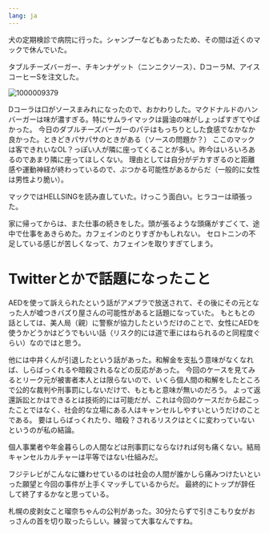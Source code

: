 ```yaml
---
lang: ja
---
```


犬の定期検診で病院に行った。シャンプーなどもあったため、その間は近くのマックで休んでいた。

タブルチーズバーガー、チキンナゲット（ニンニクソース）、DコーラM、アイスコーヒーSを注文した。

![1000009379](https://github.com/user-attachments/assets/85325040-d3fb-4db5-aea2-a52791e2b4f0)

Dコーラは口がソースまみれになったので、おかわりした。マクドナルドのハンバーガーは味が濃すぎる。特にサムライマックは醤油の味がしょっぱすぎてやばかった。
今日のダブルチーズバーガーのパテはもっちりとした食感でなかなか良かった。ときどきパサパサのときがある（ソースの問題か？）
ここのマックは客できれいなOL？っぽい人が隣に座ってくることが多い。昨今はいろいろあるのであまり隣に座ってほしくない。
理由としては自分がデカすぎるのと距離感や運動神経が終わっているので、ぶつかる可能性があるからだ（一般的に女性は男性より脆い）。

マックではHELLSINGを読み直していた。けっこう面白い。ヒラコーは頑張った。

家に帰ってからは、また仕事の続きをした。頭が張るような頭痛がすごくて、途中で仕事をあきらめた。カフェインのとりすぎかもしれない。
セロトニンの不足している感じが苦しくなって、カフェインを取りすぎてしまう。

# Twitterとかで話題になったこと

AEDを使って訴えられたという話がアメプラで放送されて、その後にその元となった人が嘘つきバズり屋さんの可能性があると話題になっていた。
もともとの話としては、美人局（親）に警察が協力したというだけのことで、女性にAEDを使うかどうかはどうでもいい話（リスク的には道で車にはねられるのと同程度ぐらい）なのではと思う。

他には中井くんが引退したという話があった。和解金を支払う意味がなくなれば、しらばっくれるや暗殺されるなどの反応があった。
今回のケースを見てみるとリーク元が被害者本人とは限らないので、いくら個人間の和解をしたところで公的な裁判や刑事罰にしないだけで、もともと意味が無いのだろう。
よって返還訴訟とかはできるとは技術的には可能だが、これは今回のケースだから起こったことではなく、社会的な立場にある人はキャンセルしやすいというだけのことである。
要はしらばっくれたり、暗殺？されるリスクはとくに変わっていないというのが私の結論。

個人事業者や年金暮らしの人間などは刑事罰にならなければ何も痛くない。結局キャンセルカルチャーは平等ではない仕組みだ。

フジテレビがこんなに嫌わせているのは社会の人間が誰かしら痛みつけたいといった願望と今回の事件が上手くマッチしているからだ。
最終的にトップが辞任して終了するかなと思っている。

札幌の皮剥女こと瑠奈ちゃんの公判があった。30分たらずで引きこもり女がおっさんの首を切り取ったらしい。練習って大事なんですね。
